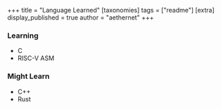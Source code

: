 +++
title = "Language Learned"
[taxonomies]
  tags = ["readme"]
[extra]
display_published = true 
author = "aethernet"
+++

### Learning
- C
- RISC-V ASM

### Might Learn
- C++
- Rust